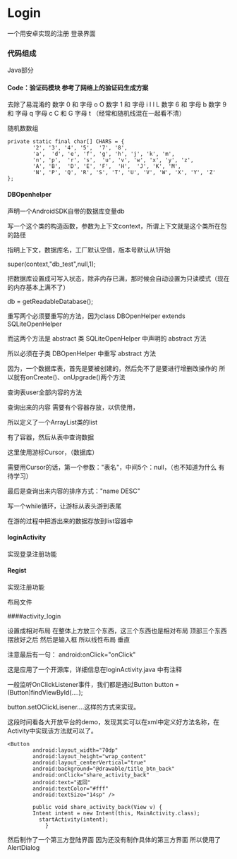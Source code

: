 # Login
一个用安卓实现的注册 登录界面

### 代码组成
Java部分

#### Code：验证码模块 参考了网络上的验证码生成方案

去除了易混淆的 数字 0 和 字母 o O 数字 1 和 字母 i I l L 数字 6 和 字母 b 数字 9 和 字母 q 字母 c C 和 G 字母 t （经常和随机线混在一起看不清）

随机数数组

    private static final char[] CHARS = {
            '2', '3', '4', '5',  '7', '8',
            'a',  'd', 'e', 'f', 'g', 'h', 'j', 'k', 'm',
            'n', 'p',  'r', 's',  'u', 'v', 'w', 'x', 'y', 'z',
            'A', 'B',  'D', 'E', 'F',  'H',  'J', 'K', 'M',
            'N', 'P', 'Q', 'R', 'S', 'T', 'U', 'V', 'W', 'X', 'Y', 'Z'
    };
    
    
#### DBOpenhelper
    
声明一个AndroidSDK自带的数据库变量db
   
写一个这个类的构造函数，参数为上下文context，所谓上下文就是这个类所在包的路径
     
指明上下文，数据库名，工厂默认空值，版本号默认从1开始
      
super(context,"db_test",null,1);
      
把数据库设置成可写入状态，除非内存已满，那时候会自动设置为只读模式（现在的内存基本上满不了）
      
db = getReadableDatabase();
     
重写两个必须要重写的方法，因为class DBOpenHelper extends SQLiteOpenHelper
     
而这两个方法是 abstract 类 SQLiteOpenHelper 中声明的 abstract 方法
      
所以必须在子类 DBOpenHelper 中重写 abstract 方法
     
因为，一个数据库表，首先是要被创建的，然后免不了是要进行增删改操作的 所以就有onCreate()、onUpgrade()两个方法

查询表user全部内容的方法

查询出来的内容 需要有个容器存放，以供使用，

所以定义了一个ArrayList类的list

有了容器，然后从表中查询数据

这里使用游标Cursor，（数据库）
 
需要用Cursor的话，第一个参数："表名"，中间5个：null，（也不知道为什么 有待学习）

最后是查询出来内容的排序方式："name DESC"

写一个while循环，让游标从表头游到表尾

在游的过程中把游出来的数据存放到list容器中

#### loginActivity

实现登录注册功能

#### Regist

实现注册功能

布局文件

####activity_login

设置成相对布局 在整体上方放三个东西，这三个东西也是相对布局 顶部三个东西摆放好之后 然后是输入框 所以线性布局 垂直

注意最后有一句： android:onClick="onClick"

这是应用了一个开源库，详细信息在loginActivity.java 中有注释

一般监听OnClickListener事件，我们都是通过Button button = (Button)findViewById(....);

button.setOClickLisener....这样的方式来实现。

这段时间看各大开放平台的demo，发现其实可以在xml中定义好方法名称，在Activity中实现该方法就可以了。
  
    <Button
            android:layout_width="70dp"
            android:layout_height="wrap_content"
            android:layout_centerVertical="true"
            android:background="@drawable/title_btn_back"
            android:onClick="share_activity_back"
            android:text="返回"
            android:textColor="#fff"
            android:textSize="14sp" />
            
            public void share_activity_back(View v) {
            Intent intent = new Intent(this, MainActivity.class);
              startActivity(intent);
                }
                

然后制作了一个第三方登陆界面 因为还没有制作具体的第三方界面 所以使用了AlertDialog






      
      
